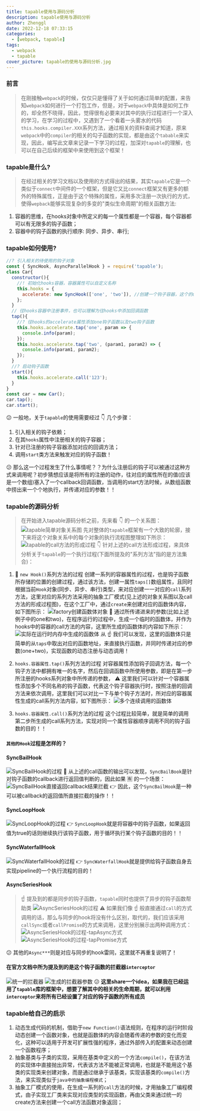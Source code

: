 ```yaml
---
title: tapable使用与源码分析
description: tapable使用与源码分析
author: Zhenggl
date: 2022-12-18 07:33:15
categories:
  - [webpack, tapable]
tags:
  - webpack
  - tapable
cover_picture: tapable的使用与源码分析.jpg
---
```


### 前言
> 在刚接触`webpack`的时候，仅仅只是懂得了关于如何通过简单的配置，来告知`webpack`如何进行一个打包工作，但是，对于`webpack`中具体是如何工作的，却全然不晓得，因此，觉得很有必要来对其中的执行过程进行一个深入的学习，在学习的过程中，又遇到了一个看着一头雾水的代码`this.hooks.compiler.XXX`系列方法，通过相关的资料查阅才知道，原来`webpack`中的`compiler`的相关的勾子函数的实现，都是由这个`tabable`来实现，因此，编写此文章来记录一下学习的过程，加深对`tapable`的理解，也可以在自己后续的框架中来使用到这个框架！

### tapable是什么?
> 在经过相关的学习文档以及使用的方式得出的结果，其实`tapable`它是一个类似于`connect`中间件的一个框架，但是它又比`connect`框架又有更多的额外的特殊属性，正是由于这个特殊的属性，采用多次注册一次执行的方式，使得`wepback`能够实现复杂的多变的"类似生命周期"的相关函数方法:
1. 容器的思维，在hooks对象中所定义的每一个属性都是一个容器，每个容器都可以有无限多的钩子函数；
2. 容器中的钩子函数的执行顺序: 同步、异步、串行;

### tapable如何使用?
```javascript
//? 引入相关的待使用的钩子对象
const { SyncHook, AsyncParallelHook } = require('tapable');
class Car{
  constructor(){
    //! 初始化hooks容器，容器属性可以自定义名称
    this.hooks = {
      accelerate: new SyncHook(['one', 'two']), //创建一个钩子容器，这个的one以及two是计划传递给每个钩子函数的参数引用
    };
  }
  // 往hooks容器中注册事件，也可以理解为往hooks中添加回调函数
  tap(){
    //? 往hooks的accelerate属性添加one钩子函数以及two钩子函数
    this.hooks.accelerate.tap('one', param => {
      console.info(param);
    });
    this.hooks.accelerate.tap('two', (param1, param2) => {
      console.info(param1, param2);
    });
  }
  //? 启动钩子函数
  start(){
    this.hooks.accelerate.call('123');
  }
}
const car = new Car();
car.tap();
car.start();
```
:confused: 一般地，关于`tapable`的使用需要经过 :point_down: 几个步骤：
1. 引入相关的钩子依赖；
2. 在其`hooks`属性中注册相关的钩子容器；
3. 针对已注册的钩子容器添加对应的回调方法；
4. 调用`start`类方法来触发对应的钩子函数！

:confused: 那么这一个过程发生了什么事情呢？？为什么注册后的钩子可以被通过这种方式来调用呢？初步猜想应该是将所有的注册的动作，往对应的属性所在的值(应该是一个数组)塞入了一个callback回调函数，当调用的start方法时候，从数组函数中捞出来一个个地执行，并传递对应的参数！！

### tapable的源码分析
> 在开始进入tapable源码分析之前，先来看 :point_down: 的一个关系图：
> ![tapable简单对象关系图](tapable简单对象关系图.png)
> 先对整体的`tapable`框架有一个大致的轮廓，接下来将这个对象关系中的每个对象的执行流程图整理如下所示：
> ![tapable的call方法的形成过程](tapable的call方法的形成过程.jpg)
> :point_down: 针对上述的call方法形成过程，来具体分析关于`tapable`的一个执行过程(下面所提及的"系列方法"指的是方法集合)：

1. :stars: `new Hook()`系列方法的过程
   创建一系列的容器属性的过程，也是钩子函数所存储的位置的创建过程，通过该方法，创建一属性`taps[]`数组属性，且同时根据当前`Hook`对象(同步、异步、串行)类型，来对应创建一一对应的`call`系列方法，这里对应的系列方法采用的抽象工厂模式(见上述的对象关系图以及call方法的形成过程图)，在这个工厂中，通过`create`来创建对应的函数体内容，如下图所示：
   ![factory创建函数体对象](factory创建函数体对象.png)
   :stars: 通过所传递进来的参数(比如上述例子中的one和two)，在程序运行的过程中，生成一个临时的函数体，并作为hooks中的容器的call方法的内容，这里所生成的函数体的内容如下所示：
   ![实际在运行时内存中生成的函数体](实际在运行时内存中生成的函数体.png)
   从 :point_up: 我们可以发现，这里的函数体只是简单的从`taps`中取出对应的函数地址，来直接执行函数，并同时传递对应的参数(one+two)，实现函数的动态注册与动态调用！

2. `hooks.容器属性.tap()`系列方法的过程
   对容器属性添加钩子回调方法，每一个钩子方法中都拥有唯一的名字，然后在回调函数中所使用参数，即是在第一步所注册的hooks系列对象中所传递的参数， :warning: 这里我们可以针对一个容器属性添加多个不同名称的钩子函数，代表这个钩子容器执行时，按照注册的回调方法来依次调用，这里我们可以对比一下与单个钩子方法时，所对应的容器属性生成的call系列方法内容，如下图所示：
   ![多个连续调用的函数体](多个连续调用的函数体.png)

3. `hooks.容器属性.call()`系列方法的过程
   这个过程比较简单，就是简单的调用第二步所生成的call系列方法，实现对同一个属性容器顺序调用不同的钩子函数的目的！！

#### `其他的Hook`过程是怎样的？

#### SyncBailHook
![SyncBailHook的过程](SyncBailHook的过程.png)
:stars: 从上述的call函数的输出可以发现，`SyncBailBook`是针对钩子函数的callback进行返回值判断的，因此如果 :u6709: 的一个场景：
![SyncBailHook直接返回callback结果拦截](SyncBailHook直接返回callback结果拦截.png)
:point_right: 因此，这个`SyncBailHook`是一种可以被callback的返回值所直接拦截的操作！！

#### SyncLoopHook
![SyncLoopHook的过程](SyncLoopHook的过程.png)
:point_right: `SyncLoopHook`就是将容器中的钩子函数，如果返回值为true的话则继续执行该钩子函数，用于循环执行某个钩子函数的目的！！

#### SyncWaterfallHook
![SyncWaterfallHook的过程](SyncWaterfallHook的过程.png)
:point_right: `SyncWaterfallHook`就是提供给钩子函数自身去实现pipeline的一个执行流程的目的！

#### AsyncSeriesHook
> :point_up: 提及到的都是同步的钩子函数，`tapable`同时也提供了异步的钩子函数帮助类
![AsyncSeriesHook的过程](AsyncSeriesHook的过程.png)
:warning: 如果我们像 :point_up: 般直接通过`call`的方式调用的话，那么与同步的hook将没有什么区别，取代的，我们应该采用`callSync`或者`callPromise`的方式来调用，这里分别展示出两种调用方式：
![AsyncSeriesHook的过程-tapAsync方式](AsyncSeriesHook的过程-tapAsync方式.png)
![AsyncSeriesHook的过程-tapPromise方式](AsyncSeriesHook的过程-tapPromise方式.png)

:confused: 其他的`Async***`则是对应与同步的hook雷同，这里就不再重复说明了！

#### 在官方文档中所为提及到的是这个钩子函数的拦截器`interceptor`
![统一的拦截器](统一的拦截器.png)
![生成的拦截器参数](生成的拦截器参数.png)
:confused: **这里share一个idea，如果我在已经运用了`tapable`库的框架中，想要了解其中的相关的生命周期，就可以利用`interceptor`来将所有已经设置了对应的钩子函数的所有成员**

### tapable给自己的启示
1. 动态生成代码的机制，借助于`new Function()`语法规则，在程序的运行时阶段动态创建一个函数对象，也就是函数体的内容会随着传递的参数的变化而变化，这种可以适用于开发可扩展性强的程序，通过外部传入的配置来动态创建一个函数程序；
2. 抽象基类与子类的实现，采用在基类中定义的一个方法`compile()`，在该方法的实现体中直接抛出异常，代表该方法不能被正常调用，也就是不能用这个基类的实现类来创建对象，而是通过继承于该基类，实现该基类的`compile()`方法，来实现类似于`java中的抽象编程模式`；
3. 抽象工厂模式的使用，在生成一系列的`call`方法的时候，才用抽象工厂编程模式，由子实现工厂类来实现对应类型的实现函数，再由父类来通过统一的create方法来创建一个call方法函数对象返回；
